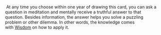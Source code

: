  At any time you choose within one year of drawing this card, you can ask a question in meditation and mentally receive a truthful answer to that question. Besides information, the answer helps you solve a puzzling problem or other dilemma. In other words, the knowledge comes with [Wisdom](https://roll20.net/compendium/dnd5e/Ability%20Scores#h-Wisdom) on how to apply it.